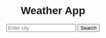 <!DOCTYPE html>
<html lang="en">
<head>
  <meta charset="UTF-8">
  <meta name="viewport" content="width=device-width, initial-scale=1.0">
  <title>Weather App</title>
  <style>
    body { font-family: Arial; text-align: center; margin-top: 50px; }
    #weather { margin-top: 20px; }
  </style>
</head>
<body>
  <h1>Weather App</h1>
  <input type="text" id="city" placeholder="Enter city">
  <button onclick="getWeather()">Search</button>
  <div id="weather"></div>

  <script>
    async function getWeather() {
      const city = document.getElementById('city').value;
      const response = await fetch(`https://api.openweathermap.org/data/2.5/weather?q=${city}&appid=YOUR_API_KEY&units=metric`);
      const data = await response.json();
      if(data.cod === 200) {
        document.getElementById('weather').innerHTML = `
          <h2>${data.name}</h2>
          <p>${data.weather[0].description}</p>
          <p>Temperature: ${data.main.temp} °C</p>
        `;
      } else {
        document.getElementById('weather').innerHTML = '<p>City not found!</p>';
      }
    }
  </script>
</body>
</html>
          

